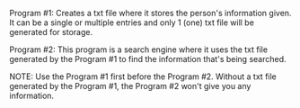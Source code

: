 
Program #1: Creates a txt file where it stores the person's information given. It can be a single or multiple entries and only 1 (one) txt file will be generated for storage.

Program #2: This program is a search engine where it uses the txt file generated by the Program #1 to find the information that's being searched. 

NOTE: Use the Program #1 first before the Program #2. Without a txt file generated by the Program #1, the Program #2 won't give you any information.